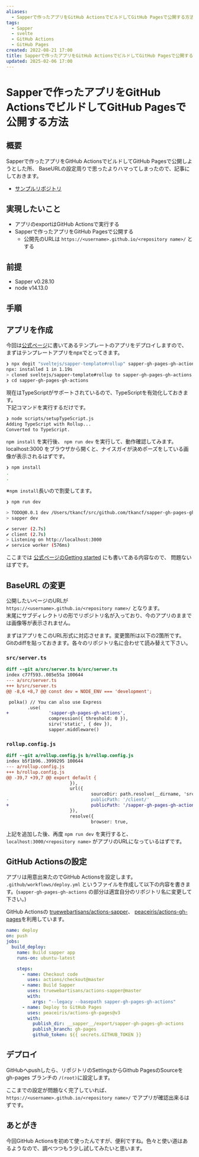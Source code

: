 ```yaml
---
aliases:
  - Sapperで作ったアプリをGitHub ActionsでビルドしてGitHub Pagesで公開する方法
tags:
  - Sapper
  - svelte
  - GitHub Actions
  - GitHub Pages
created: 2022-08-21 17:00
title: Sapperで作ったアプリをGitHub ActionsでビルドしてGitHub Pagesで公開する方法
updated: 2025-02-06 17:00
---
```


# Sapperで作ったアプリをGitHub ActionsでビルドしてGitHub Pagesで公開する方法

## 概要

Sapperで作ったアプリをGitHub ActionsでビルドしてGitHub Pagesで公開しようとした所、
BaseURLの設定周りで思ったよりハマってしまったので、記事にしておきます。

- [サンプルリポジトリ](https://github.com/tkancf/sapper-gh-pages-gh-actions)  

## 実現したいこと

- アプリのexportはGitHub Actionsで実行する
- Sapperで作ったアプリをGitHub Pagesで公開する
  - 公開先のURLは `https://<username>.github.io/<repository name>/` とする

## 前提

- Sapper v0.28.10
- node v14.13.0

## 手順

## アプリを作成

今回は[公式ページ](https://sapper.svelte.dev/)に書いてあるテンプレートのアプリをデプロイしますので、
まずはテンプレートアプリをnpxでとってきます。

```bash
❯ npx degit "sveltejs/sapper-template#rollup" sapper-gh-pages-gh-actions
npx: installed 1 in 1.19s
> cloned sveltejs/sapper-template#rollup to sapper-gh-pages-gh-actions
❯ cd sapper-gh-pages-gh-actions
```

現在はTypeScriptがサポートされているので、TypeScriptを有効化しておきます。  
下記コマンドを実行するだけです。

```bash
❯ node scripts/setupTypeScript.js
Adding TypeScript with Rollup...
Converted to TypeScript.
```

`npm install` を実行後、 `npm run dev` を実行して、動作確認してみます。  
localhost:3000 をブラウザから開くと、ナイスガイが決めポーズをしている画像が表示されるはずです。

```bash
❯ npm install
.
.
```

※`npm install`長いので割愛してます。

```bash
❯ npm run dev

> TODO@0.0.1 dev /Users/tkancf/src/github.com/tkancf/sapper-gh-pages-gh-actions
> sapper dev

✔ server (2.7s)
✔ client (2.7s)
> Listening on http://localhost:3000
✔ service worker (576ms)
```

ここまでは [公式ページのGetting started](https://sapper.svelte.dev/docs#Getting_started) にも書いてある内容なので、
問題ないはずです。

## BaseURL の変更

公開したいページのURLが  
`https://<username>.github.io/<repository name>/` となります。  
末尾にサブディレクトリの形でリポジトリ名が入っており、今のアプリのままでは画像等が表示されません。

まずはアプリをこのURL形式に対応させます。変更箇所は以下の2箇所です。  
Gitのdiffを貼っておきます。各々のリポジトリ名に合わせて読み替えて下さい。

### `src/server.ts`

```diff
diff --git a/src/server.ts b/src/server.ts
index c77f593..085e55a 100644
--- a/src/server.ts
+++ b/src/server.ts
@@ -8,6 +8,7 @@ const dev = NODE_ENV === 'development';

 polka() // You can also use Express
        .use(
+               'sapper-gh-pages-gh-actions',
                compression({ threshold: 0 }),
                sirv('static', { dev }),
                sapper.middleware()
```

### `rollup.config.js`

```diff
diff --git a/rollup.config.js b/rollup.config.js
index b5f1b96..3999295 100644
--- a/rollup.config.js
+++ b/rollup.config.js
@@ -39,7 +39,7 @@ export default {
                        }),
                        url({
                                sourceDir: path.resolve(__dirname, 'src/node_modules/images'),
-                               publicPath: '/client/'
+                               publicPath: '/sapper-gh-pages-gh-actions/client/'
                        }),
                        resolve({
                                browser: true,
```

上記を追加した後、再度 `npm run dev` を実行すると、 `localhost:3000/<repository name>` がアプリのURLになっているはずです。

## GitHub Actionsの設定

アプリは用意出来たのでGitHub Actionsを設定します。  
`.github/workflows/deploy.yml` というファイルを作成して以下の内容を書きます。(`sapper-gh-pages-gh-actions` の部分は適宜自分のリポジトリ名に変更して下さい。)

GitHub Actionsの [truewebartisans/actions-sapper](https://github.com/truewebartisans/actions-sapper)、
[peaceiris/actions-gh-pages](https://github.com/peaceiris/actions-gh-pages)を利用しています。  

```yaml
name: deploy
on: push
jobs:
  build_deploy:
    name: Build sapper app
    runs-on: ubuntu-latest

    steps:
      - name: Checkout code
        uses: actions/checkout@master
      - name: Build Sapper
        uses: truewebartisans/actions-sapper@master
        with:
          args: "--legacy --basepath sapper-gh-pages-gh-actions"
      - name: Deploy to GitHub Pages
        uses: peaceiris/actions-gh-pages@v3
        with:
          publish_dir: __sapper__/export/sapper-gh-pages-gh-actions
          publish_branch: gh-pages
          github_token: ${{ secrets.GITHUB_TOKEN }}
```

## デプロイ

GitHubへpushしたら、リポジトリのSettingsからGithub PagesのSourceを gh-pages ブランチの `/(root)`に設定します。

ここまでの設定が問題なく完了していれば、 `https://<username>.github.io/<repository name>/` でアプリが確認出来るはずです。

## あとがき

今回GitHub Actionsを初めて使ったんですが、便利ですね。色々と使い道はあるようなので、調べつつもう少し試してみたいと思います。  
